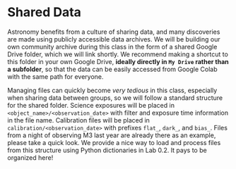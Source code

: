 # Shared Data

Astronomy benefits from a culture of sharing data, and many discoveries are made using publicly accessible data archives. We will be building our own community archive during this class in the form of a shared Google Drive folder, which we will link shortly. We recommend making a shortcut to this folder in your own Google Drive, **ideally directly in `My Drive` rather than a subfolder**, so that the data can be easily accessed from Google Colab with the same path for everyone.

Managing files can quickly become *very tedious* in this class, especially when sharing data between groups, so we will follow a standard structure for the shared folder. Science exposures will be placed in `<object_name>/<observation_date>` with filter and exposure time information in the file name. Calibration files will be placed in `calibration/<observation_date>` with prefixes `flat_`, `dark_`, and `bias_`. Files from a night of observing M3 last year are already there as an example, please take a quick look. We provide a nice way to load and process files from this structure using Python dictionaries in Lab 0.2. It pays to be organized here!